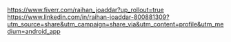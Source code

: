 https://www.fiverr.com/raihan_joaddar?up_rollout=true
https://www.linkedin.com/in/raihan-joaddar-800881309?utm_source=share&utm_campaign=share_via&utm_content=profile&utm_medium=android_app
